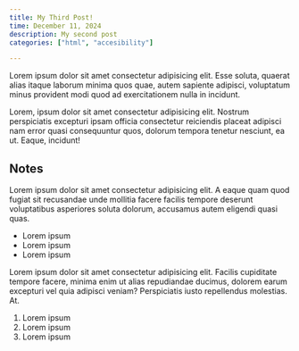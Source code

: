 ```yaml
---
title: My Third Post!
time: December 11, 2024
description: My second post
categories: ["html", "accesibility"]

---
```


Lorem ipsum dolor sit amet consectetur adipisicing elit. Esse soluta, quaerat alias itaque laborum minima quos quae, autem sapiente adipisci, voluptatum minus provident modi quod ad exercitationem nulla in incidunt.

Lorem, ipsum dolor sit amet consectetur adipisicing elit. Nostrum perspiciatis excepturi ipsam officia consectetur reiciendis placeat adipisci nam error quasi consequuntur quos, dolorum tempora tenetur nesciunt, ea ut. Eaque, incidunt!

## Notes

Lorem ipsum dolor sit amet consectetur adipisicing elit. A eaque quam quod fugiat sit recusandae unde mollitia facere facilis tempore deserunt voluptatibus asperiores soluta dolorum, accusamus autem eligendi quasi quas.

- Lorem ipsum
- Lorem ipsum
- Lorem ipsum

Lorem ipsum dolor sit amet consectetur adipisicing elit. Facilis cupiditate tempore facere, minima enim ut alias repudiandae ducimus, dolorem earum excepturi vel quia adipisci veniam? Perspiciatis iusto repellendus molestias. At.

1. Lorem ipsum
2. Lorem ipsum
3. Lorem ipsum
